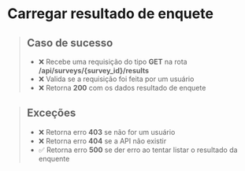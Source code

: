 # Carregar resultado de enquete

> ## Caso de sucesso
> - ❌ Recebe uma requisição do tipo **GET** na rota **/api/surveys/{survey_id}/results** 
> - ❌ Valida se a requisição foi feita por um usuário
> - ❌ Retorna **200** com os dados resultado de enquete 

> ## Exceções
> - ❌ Retorna erro **403** se não for um usuário
> - ❌ Retorna erro **404** se a API não existir
> - ✅ Retorna erro **500** se der erro ao tentar listar o resultado da enquente